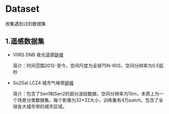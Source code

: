 # Dataset
收集遇到过的数据集

## 1.遥感数据集

- VIIRS DNB 夜光遥感[链接](https://payneinstitute.mines.edu/eog/nighttime-lights/)

  简介：时间范围2012-至今，空间尺度为全球75N-60S，空间分辨率为0.5弧秒

- So2Sat LCZ4 城市气候带[链接](http://doi.org/10.14459/2018mp1483140)
  
  简介：包含了Sen1和Sen2的部分波段数据，空间分辨率为10m，本质上为一个场景分类数据集。每个影像为32\*32大小，训练集有4万patch。包含了全球各大城市带的城市区域。
